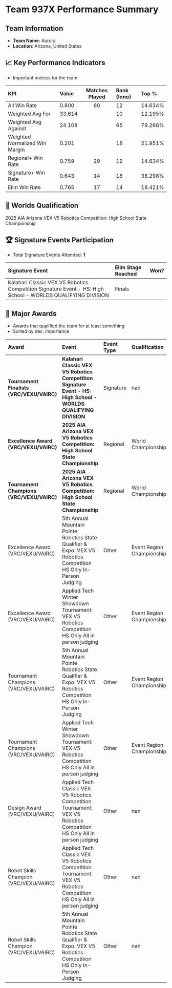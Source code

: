 # Team 937X Performance Summary

##  Team Information
- **Team Name**: Aurora
- **Location**: Arizona, United States

## 📈 Key Performance Indicators
- Important metrics for the team

| KPI | Value | Matches Played | Rank (Inno) | Top % |
|:---|:-----|:--------------:|:----|:-----|
| All Win Rate | 0.800 | 60 | 12 | 14.634% |
| Weighted Avg For | 33.614 |  | 10 | 12.195% |
| Weighted Avg Against | 24.108 |  | 65 | 79.268% |
| Weighted Normalized Win Margin | 0.201 |  | 18 | 21.951% |
| Regional+ Win Rate | 0.759 | 29 | 12 | 14.634% |
| Signature+ Win Rate | 0.643 | 14 | 18 | 38.298% |
| Elim Win Rate | 0.765 | 17 | 14 | 18.421% |


## 🎯 Worlds Qualification
2025 AIA Arizona VEX V5 Robotics Competition: High School State Championship

## 🏆 Signature Events Participation
- Total Signature Events Attended: **1**

| Signature Event | Elim Stage Reached | Won? |
|:----------------|:-------------------|:----|
| Kalahari Classic VEX V5 Robotics Competition Signature Event - HS: High School - WORLDS QUALIFYING DIVISION | Finals |  |


## 🥇 Major Awards
- Awards that qualified the team for at least something
- Sorted by dec. importance

| Award | Event | Event Type | Qualification |
|:------|:------|:-----------|:--------------|
| **Tournament Finalists (VRC/VEXU/VAIRC)** | **Kalahari Classic VEX V5 Robotics Competition Signature Event - HS: High School - WORLDS QUALIFYING DIVISION** | Signature | nan |
| **Excellence Award (VRC/VEXU/VAIRC)** | **2025 AIA Arizona VEX V5 Robotics Competition: High School State Championship** | Regional | World Championship |
| **Tournament Champions (VRC/VEXU/VAIRC)** | **2025 AIA Arizona VEX V5 Robotics Competition: High School State Championship** | Regional | World Championship |
| Excellence Award (VRC/VEXU/VAIRC) | 5th Annual Mountain Pointe Robotics State Qualifier & Expo: VEX V5 Robotics Competition HS Only In-Person Judging | Other | Event Region Championship |
| Excellence Award (VRC/VEXU/VAIRC) | Applied Tech Winter Showdown Tournament: VEX V5 Robotics Competition HS Only All in person judging | Other | Event Region Championship |
| Tournament Champions (VRC/VEXU/VAIRC) | 5th Annual Mountain Pointe Robotics State Qualifier & Expo: VEX V5 Robotics Competition HS Only In-Person Judging | Other | Event Region Championship |
| Tournament Champions (VRC/VEXU/VAIRC) | Applied Tech Winter Showdown Tournament: VEX V5 Robotics Competition HS Only All in person judging | Other | Event Region Championship |
| Design Award (VRC/VEXU/VAIRC) | Applied Tech Classic VEX V5 Robotics Competition Tournament: VEX V5 Robotics Competition HS Only All in person judging | Other | nan |
| Robot Skills Champion (VRC/VEXU/VAIRC) | Applied Tech Classic VEX V5 Robotics Competition Tournament: VEX V5 Robotics Competition HS Only All in person judging | Other | nan |
| Robot Skills Champion (VRC/VEXU/VAIRC) | 5th Annual Mountain Pointe Robotics State Qualifier & Expo: VEX V5 Robotics Competition HS Only In-Person Judging | Other | nan |

